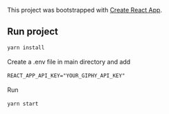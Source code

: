 This project was bootstrapped with [Create React App](https://github.com/facebookincubator/create-react-app).

## Run project
`yarn install`
<br><br>
Create a .env file in main directory and add
<br><br>
`REACT_APP_API_KEY="YOUR_GIPHY_API_KEY"`
<br><br>
Run
<br><br>
`yarn start`